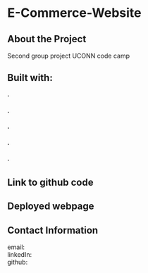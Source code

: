 # E-Commerce-Website

## About the Project
Second group project UCONN code camp


## Built with:
#### ∙
#### ∙
#### ∙
#### ∙
#### ∙

## Link to github code



## Deployed webpage



## Contact Information

email: 
<br>
linkedIn: 
<br>
github: 

